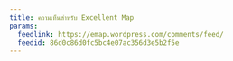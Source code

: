 ```yaml
---
title: ความเห็นสำหรับ Excellent Map
params:
  feedlink: https://emap.wordpress.com/comments/feed/
  feedid: 86d0c86d0fc5bc4e07ac356d3e5b2f5e
---
```

